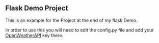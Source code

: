 ## Flask Demo Project
This is an example for the Project at the end of my flask Demo.

In order to use this you will need to edit the config.py file and add your [OpenWeatherAPI](https://openweathermap.org/) key there. 
